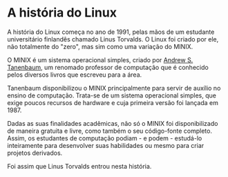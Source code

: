 <!--
layout: post
title: A história do Linux
date: 2014-11-06T00:06:33.611Z
comments: true
published: true
keywords:
description:
categories:
-->
# A história do Linux
A história do Linux começa no ano de 1991, pelas mãos de um estudante universitário finlandês chamado Linus Torvalds. O Linux foi criado por ele, não totalmente do "zero", mas sim como uma variação do MINIX.

O MINIX é um sistema operacional simples, criado por [Andrew S. Tanenbaum](http://en.wikipedia.org/wiki/Andrew_S._Tanenbaum), um renomado professor de computação que é conhecido pelos diversos livros que escreveu para a área.

Tanenbaum disponibilizou o MINIX principalmente para servir de auxílio no ensino de computação. Trata-se de um sistema operacional simples, que exige poucos recursos de hardware e cuja primeira versão foi lançada em 1987.

Dadas as suas finalidades acadêmicas, não só o MINIX foi disponibilizado de maneira gratuita e livre, como também o seu código-fonte completo. Assim, os estudantes de computação podiam - e podem - estudá-lo inteiramente para desenvolver suas habilidades ou mesmo para criar projetos derivados.

Foi assim que Linus Torvalds entrou nesta história.
